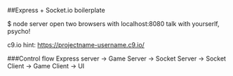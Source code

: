 ##Express + Socket.io boilerplate

$ node server
open two browsers with localhost:8080
talk with yourserlf, psycho!

c9.io hint:
https://projectname-username.c9.io/

###Control flow
Express server -> Game Server -> Socket Server -> Socket Client -> Game Client -> UI

